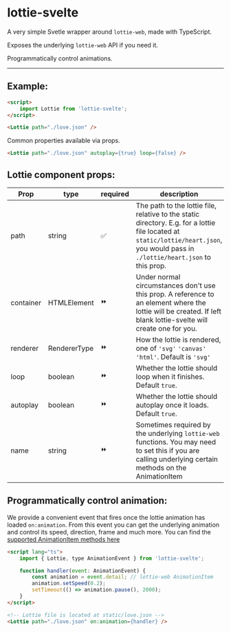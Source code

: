 # lottie-svelte

A very simple Svetle wrapper around `lottie-web`, made with TypeScript.

Exposes the underlying `lottie-web` API if you need it.

Programmatically control animations.


___

## Example:
```html
<script>
    import Lottie from 'lottie-svelte';
</script>

<Lottie path="./love.json" />
```

Common properties available via props.

```html
<Lottie path="./love.json" autoplay={true} loop={false} />
```

## Lottie component props:

| Prop | type | required | description |
| --- | --- | --- | --- |
| path | string | ✅ | The path to the lottie file, relative to the static directory. E.g. for a lottie file located at `static/lottie/heart.json`, you would pass in `./lottie/heart.json` to this prop. |
| container | HTMLElement | ⏩ | Under normal circumstances don't use this prop. A reference to an element where the lottie will be created. If left blank lottie-svelte will create one for you. |
| renderer | RendererType | ⏩ | How the lottie is rendered, one of `'svg'` `'canvas'` `'html'`. Default is `'svg'` |
| loop | boolean | ⏩ | Whether the lottie should loop when it finishes. Default `true`. |
| autoplay | boolean | ⏩ | Whether the lottie should autoplay once it loads. Default `true`. |
| name | string | ⏩ | Sometimes required by the underlying `lottie-web` functions. You may need to set this if you are calling underlying certain methods on the AnimationItem  |

## Programmatically control animation:

We provide a convenient event that fires once the lottie animation has loaded `on:animation`.
From this event you can get the underlying animation and control its speed, direction, frame and much more.
You can find the [supported AnimationItem methods here](https://www.npmjs.com/package/lottie-web#usage)

```html
<script lang="ts">
	import { Lottie, type AnimationEvent } from 'lottie-svelte';

	function handler(event: AnimationEvent) {
		const animation = event.detail; // lottie-web AnimationItem
		animation.setSpeed(0.2);
		setTimeout(() => animation.pause(), 2000);
	}
</script>

<!-- Lottie file is located at static/love.json -->
<Lottie path="./love.json" on:animation={handler} />

```
